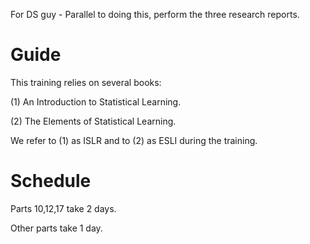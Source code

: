 For DS guy - Parallel to doing this, perform the three research reports.

# Guide

This training relies on several books:

(1) An Introduction to Statistical Learning.

(2) The Elements of Statistical Learning.

We refer to (1) as ISLR and to (2) as ESLI during the training.

# Schedule

Parts 10,12,17 take 2 days.

Other parts take 1 day.
